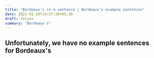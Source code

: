 ```yaml
---
title: "Bordeaux's in a sentence | Bordeaux's example sentences"
date: 2021-01-20T19:57:50+05:30
draft: falses
summary: "Bordeaux's"
---
```

## Unfortunately, we have no example sentences for Bordeaux's                 
